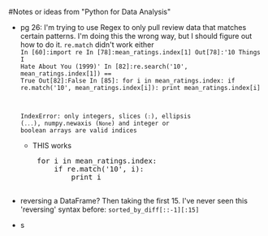 #Notes or ideas from "Python for Data Analysis"
-  pg 26: I'm trying to use Regex to only pull review data that matches certain patterns. I'm doing this the wrong way, but I should figure out how to do it. `re.match` didn't work either
    <code>
    In [60]:import re
    In [78]:mean_ratings.index[1]
    Out[78]:'10 Things I Hate About You (1999)'
    In [82]:re.search('10', mean_ratings.index[1]) == True
    Out[82]:False
    In [85]:
    for i in mean_ratings.index:
        if re.match('10', mean_ratings.index[i]):
            print mean_ratings.index[i]

    IndexError: only integers, slices (`:`), ellipsis (`...`), numpy.newaxis (`None`) and integer or boolean arrays are valid indices
    </code>
    
    -  THIS works
        <pre>
        for i in mean_ratings.index:
            if re.match('10', i):
                print i
        </pre>

-  reversing a DataFrame? Then taking the first 15. I've never seen this 'reversing' syntax before: `sorted_by_diff[::-1][:15]`
-  s